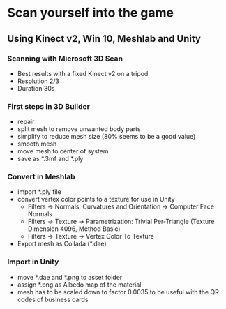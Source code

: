 # Scan yourself into the game
## Using Kinect v2, Win 10, Meshlab and Unity

### Scanning with Microsoft 3D Scan
- Best results with a fixed Kinect v2 on a tripod
- Resolution 2/3
- Duration 30s

### First steps in 3D Builder
- repair
- split mesh to remove unwanted body parts
- simplify to reduce mesh size (80% seems to be a good value)
- smooth mesh
- move mesh to center of system
- save as *.3mf and *.ply

### Convert in Meshlab
- import *.ply file
- convert vertex color points to a texture for use in Unity
    - Filters -> Normals, Curvatures and Orientation -> Computer Face Normals
    - Filters -> Texture -> Parametrization: Trivial Per-Triangle (Texture Dimension 4096, Method Basic)
    - Filters -> Texture -> Vertex Color To Texture
- Export mesh as Collada (*.dae)

### Import in Unity
- move *.dae and *.png to asset folder
- assign *.png as Albedo map of the material
- mesh has to be scaled down to factor 0.0035 to be useful with the QR codes of business cards
